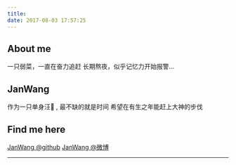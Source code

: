 ```yaml
---
title: 
date: 2017-08-03 17:57:25
---
```

## About me
一只弱菜，一直在奋力追赶
长期熬夜，似乎记忆力开始报警...

## JanWang 
作为一只单身汪🐶 , 最不缺的就是时间
希望在有生之年能赶上大神的步伐
## Find me here
[JanWang @github](https://github.com/JanWang01)
[JanWang @微博](http://weibo.com/wangjian0122)

---
